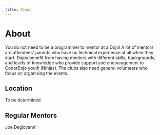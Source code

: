 ```yaml
---
title: About
---
```


# About

You do not need to be a programmer to mentor at a Dojo! A lot of mentors are attendees' parents who have no technical 
experience at all when they start. Dojos benefit from having mentors with different skills, backgrounds, and levels 
of knowledge who provide support and encouragement to CoderDojo youth (Ninjas). The clubs also need general volunteers 
who focus on organising the events. 

## Location
To be determined

## Regular Mentors
Joe Degiovanni
